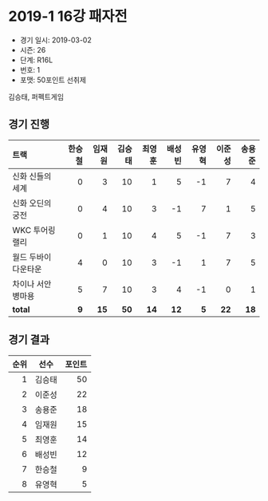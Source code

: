 # 2019-1 16강 패자전

- 경기 일시: 2019-03-02
- 시즌: 26
- 단계: R16L
- 번호: 1
- 포맷: 50포인트 선취제



김승태, 퍼펙트게임

## 경기 진행

| 트랙 | 한승철 | 임재원 | 김승태 | 최영훈 | 배성빈 | 유영혁 | 이준성 | 송용준 |
|:---|---:|---:|---:|---:|---:|---:|---:|---:|
| 신화 신들의 세계 | 0 | 3 | 10 | 1 | 5 | -1 | 7 | 4 |
| 신화 오딘의 궁전 | 0 | 4 | 10 | 3 | -1 | 7 | 1 | 5 |
| WKC 투어링 랠리 | 0 | 1 | 10 | 4 | 5 | -1 | 7 | 3 |
| 월드 두바이 다운타운 | 4 | 0 | 10 | 3 | -1 | 1 | 7 | 5 |
| 차이나 서안 병마용 | 5 | 7 | 10 | 3 | 4 | -1 | 0 | 1 |
| __total__ | __9__ | __15__ | __50__ | __14__ | __12__ | __5__ | __22__ | __18__ |




## 경기 결과

| 순위 | 선수 | 포인트 |
|---:|:---:|---:|
| 1 | 김승태 | 50 |
| 2 | 이준성 | 22 |
| 3 | 송용준 | 18 |
| 4 | 임재원 | 15 |
| 5 | 최영훈 | 14 |
| 6 | 배성빈 | 12 |
| 7 | 한승철 | 9 |
| 8 | 유영혁 | 5 |

